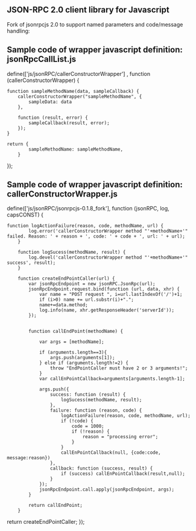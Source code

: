 JSON-RPC 2.0 client library for Javascript
------------------------------------------

Fork of jsonrpcjs 2.0 to support named parameters and code/message handling:

Sample code of wrapper javascript definition: jsonRpcCallList.js
-----------------------------------------------------------------------

define(['js/jsonRPC/callerConstructorWrapper'] , function (callerConstructorWrapper) {

    function sampleMethodName(data, sampleCallback) {
        callerConstructorWrapper("sampleMethodName", {
            sampleData: data
        },

        function (result, error) {
            sampleCallback(result, error);
        });
    }
    
    return {
            sampleMethodName: sampleMethodName,
        }
});

Sample code of wrapper javascript definition: callerConstructorWrapper.js
-----------------------------------------------------------------------
define(['js/jsonRPC/jsonrpcjs-0.1.8_fork'], function (jsonRPC, log, capsCONST) {

	function logActionFailure(reason, code, methodName, url) {
            log.error('callerConstructorWrapper method "'+methodName+'" failed. Reason: ' + reason + ', code: ' + code + ', url: ' + url);
        }

        function logSucess(methodName, result) {
            log.devel('callerConstructorWrapper method "'+methodName+'" success', result);
        }

        function createEndPointCaller(url) {
            var jsonRpcEndpoint = new jsonRPC.JsonRpc(url);
            jsonRpcEndpoint.request.bind(function (url, data, xhr) {
                var name = "POST request ", i=url.lastIndexOf('/')+1;
                if (i>0) name += url.substr(i)+".";
                name+=data.method;
                log.info(name, xhr.getResponseHeader('serverId'));
            });


            function callEndPoint(methodName) {

                var args = [methodName];

                if (arguments.length==3){
                    args.push(arguments[1]);
                } else if (arguments.length!=2) {
                    throw "EndPointCaller must have 2 or 3 arguments!";
                }
                var callEnPointCallback=arguments[arguments.length-1];

                args.push({
                    success: function (result) {
                        logSucess(methodName, result);
                    },
                    failure: function (reason, code) {
                        logActionFailure(reason, code, methodName, url);
                        if (!code) {
                            code = 1000;
                            if (!reason) {
                                reason = "processing error";
                            }
                        }
                        callEnPointCallback(null, {code:code, message:reason})
                    },
                    callback: function (success, result) {
                        if (success) callEnPointCallback(result,null);
                    }
                });
                jsonRpcEndpoint.call.apply(jsonRpcEndpoint, args);
            }

            return callEndPoint;
        }
 return createEndPointCaller;
});